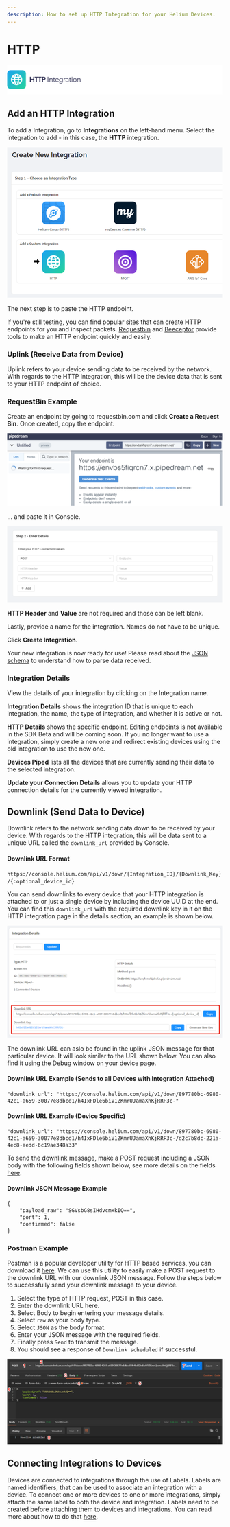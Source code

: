 ```yaml
---
description: How to set up HTTP Integration for your Helium Devices.
---
```


# HTTP

![](../../.gitbook/assets/artboard-copy-7.jpg)

## Add an HTTP Integration

To add a Integration, go to **Integrations** on the left-hand menu. Select the integration to add - in this case, the **HTTP** integration.

![](../../.gitbook/assets/integrations-http.png)

The next step is to paste the HTTP endpoint.

If you're still testing, you can find popular sites that can create HTTP endpoints for you and inspect packets. [Requestbin](https://www.requestbin.com) and [Beeceptor](https://www.beeceptor.com) provide tools to make an HTTP endpoint quickly and easily.

### Uplink \(Receive Data from Device\)

Uplink refers to your device sending data to be received by the network. With regards to the HTTP integration, this will be the device data that is sent to your HTTP endpoint of choice. 

### RequestBin Example

Create an endpoint by going to requestbin.com and click **Create a Request Bin**. Once created, copy the endpoint.

![](../../.gitbook/assets/request_bin.png)

... and paste it in Console.

![](../../.gitbook/assets/screenshot-2020-03-11-at-09.36.19.png)

**HTTP Header** and **Value** are not required and those can be left blank.

Lastly, provide a name for the integration. Names do not have to be unique.

Click **Create Integration**.

Your new integration is now ready for use! Please read about the [JSON schema](json-schema.md) to understand how to parse data received.

### Integration Details

View the details of your integration by clicking on the Integration name.

**Integration Details** shows the integration ID that is unique to each integration, the name, the type of integration, and whether it is active or not.

**HTTP Details** shows the specific endpoint. Editing endpoints is not available in the SDK Beta and will be coming soon. If you no longer want to use a integration, simply create a new one and redirect existing devices using the old integration to use the new one.

**Devices Piped** lists all the devices that are currently sending their data to the selected integration.

**Update your Connection Details** allows you to update your HTTP connection details for the currently viewed integration.

## Downlink \(Send Data to Device\)

Downlink refers to the network sending data down to be received by your device. With regards to the HTTP integration, this will be data sent to a unique URL called the `downlink_url` provided by Console.  

#### Downlink URL Format

`https://console.helium.com/api/v1/down/{Integration_ID}/{Downlink_Key}/{:optional_device_id}`

You can send downlinks to every device that your HTTP integration is attached to or just a single device by including the device UUID at the end. You can find this `downlink_url` with the required downlink key in it on the HTTP integration page in the details section, an example is shown below.

![](../../.gitbook/assets/http-downlink-console.png)

The downlink URL can aslo be found in the uplink JSON message for that particular device.  It will look similar to the URL shown below. You can also find it using the Debug window on your device page.

#### Downlink URL Example \(Sends to all Devices with Integration Attached\)

```text
"downlink_url": "https://console.helium.com/api/v1/down/897780bc-6980-42c1-a659-30077e8dbcd1/h4IxFDle6biV1ZKmrUJamaXhKjRRF3c-"
```

#### Downlink URL Example \(Device Specific\)

```text
"downlink_url": "https://console.helium.com/api/v1/down/897780bc-6980-42c1-a659-30077e8dbcd1/h4IxFDle6biV1ZKmrUJamaXhKjRRF3c-/d2c7b8dc-221a-4ec8-aedd-6c19ae348a33"
```

To send the downlink message, make a POST request including a JSON body with the following fields shown below, see more details on the fields [here](https://developer.helium.com/console/integrations/json-schema#downlink-transmitting-data-to-a-device).

#### Downlink JSON Message Example

```text
{
    "payload_raw": "SGVsbG8sIHdvcmxkIQ==",
    "port": 1,
    "confirmed": false
}
```

### Postman Example

Postman is a popular developer utility for HTTP based services, you can download it [here](https://www.postman.com/downloads/). We can use this utility to easily make a POST request to the downlink URL with our downlink JSON message.  Follow the steps below to successfully send your downlink message to your device.

1. Select the type of HTTP request, POST in this case.
2. Enter the downlink URL here.
3. Select Body to begin entering your message details.
4. Select `raw` as your body type.
5. Select `JSON` as the body format.
6. Enter your JSON message with the required fields.
7. Finally press `Send` to transmit the message.
8. You should see a response of `Downlink scheduled` if successful.

![](../../.gitbook/assets/http-downlink-postman%20%282%29.png)

## Connecting Integrations to Devices

Devices are connected to integrations through the use of Labels. Labels are named identifiers, that can be used to associate an integration with a device. To connect one or more devices to one or more integrations, simply attach the same label to both the device and integration. Labels need to be created before attaching them to devices and integrations. You can read more about how to do that [here](https://developer.helium.com/console/labels).

